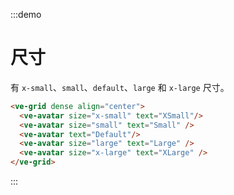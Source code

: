 :::demo

# 尺寸

有 `x-small`、`small`、`default`、`large` 和 `x-large` 尺寸。

```html
<ve-grid dense align="center">
  <ve-avatar size="x-small" text="XSmall"/>
  <ve-avatar size="small" text="Small" />
  <ve-avatar text="Default"/>
  <ve-avatar size="large" text="Large" />
  <ve-avatar size="x-large" text="XLarge" />
</ve-grid>
```

:::
